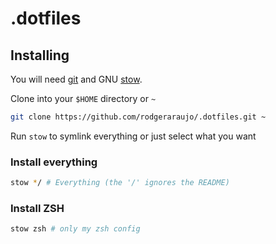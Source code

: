 # .dotfiles

## Installing

You will need [git](https://git-scm.com/) and GNU [stow](https://www.gnu.org/software/stow/).

Clone into your `$HOME` directory or `~`

```bash
git clone https://github.com/rodgeraraujo/.dotfiles.git ~
```

Run `stow` to symlink everything or just select what you want

### Install everything

```bash
stow */ # Everything (the '/' ignores the README)
```

### Install ZSH
```bash
stow zsh # only my zsh config
```